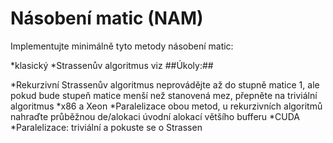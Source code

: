 # Násobení matic (NAM)

Implementujte minimálně tyto metody násobení matic:

*klasický
*Strassenův algoritmus viz
##Úkoly:##

*Rekurzivní Strassenův algoritmus neprovádějte až do stupně matice 1, ale pokud bude stupeň matice menší než stanovená mez, přepněte na triviální algoritmus
*x86 a Xeon
*Paralelizace obou metod, u rekurzivních algoritmů nahraďte průběžnou de/alokaci úvodní alokací většího bufferu
*CUDA
*Paralelizace: triviální a pokuste se o Strassen